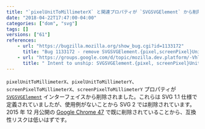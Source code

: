 ```yaml
---
title: "`pixelUnitToMillimeterX` と関連プロパティが `SVGSVGElement` から削除されました"
date: "2018-04-22T17:47:00-04:00"
categories: ["dom", "svg"]
tags: []
versions: ["61"]
references:
    - url: "https://bugzilla.mozilla.org/show_bug.cgi?id=1133172"
      title: "Bug 1133172 - remove SVGSVGElement.{pixel,screenPixel}UnitToMillimeter{X,Y}"
    - url: "https://groups.google.com/d/topic/mozilla.dev.platform/-Vhlz6uEVOA/discussion"
      title: " Intent to unship: SVGSVGElement.{pixel, screenPixel}UnitToMillimeter{X, Y} "
---
```

`pixelUnitToMillimeterX`、`pixelUnitToMillimeterY`、`screenPixelToMillimeterX`、`screenPixelToMillimeterY` プロパティが [`SVGSVGElement`](https://developer.mozilla.org/ja/docs/Web/API/SVGSVGElement) インターフェイスから削除されました。これらは SVG 1.1 仕様で定義されていましたが、使用例がないことから SVG 2 では削除されています。2015 年 12 月公開の [Google Chrome 47](https://www.chromestatus.com/feature/5478103916740608) で既に削除されていることから、互換性リスクは低いはずです。

